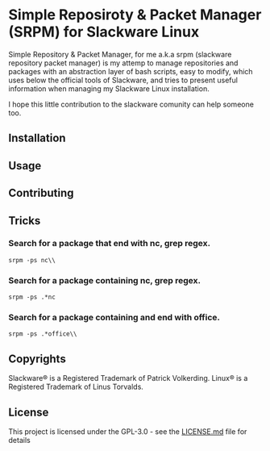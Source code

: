 # Simple Reposiroty & Packet Manager (SRPM) for Slackware Linux

Simple Repository & Packet Manager, for me a.k.a srpm (slackware repository packet manager) is my attemp to manage repositories and packages with an abstraction layer of bash scripts, easy to modify, which uses below the official tools of Slackware, and tries to present useful information when managing my Slackware Linux installation.


I hope this little contribution to the slackware comunity can help someone too.

## Installation

## Usage

## Contributing

## Tricks

### Search for a package that end with nc, grep regex.
```
srpm -ps nc\\
```
### Search for a package containing nc, grep regex.
```
srpm -ps .*nc
```
### Search for a package containing and end with office.
```
srpm -ps .*office\\
```


## Copyrights

Slackware® is a Registered Trademark of Patrick Volkerding. 
Linux® is a Registered Trademark of Linus Torvalds.

## License
This project is licensed under the GPL-3.0 - see the [LICENSE.md](LICENSE.md) file for details


